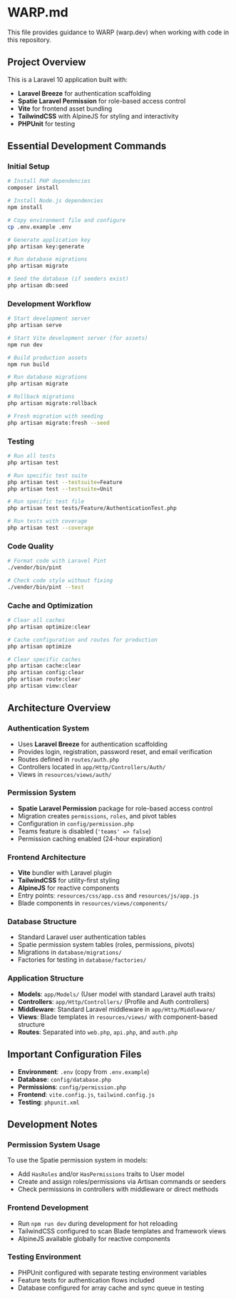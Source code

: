 # WARP.md

This file provides guidance to WARP (warp.dev) when working with code in this repository.

## Project Overview

This is a Laravel 10 application built with:
- **Laravel Breeze** for authentication scaffolding
- **Spatie Laravel Permission** for role-based access control
- **Vite** for frontend asset bundling
- **TailwindCSS** with AlpineJS for styling and interactivity
- **PHPUnit** for testing

## Essential Development Commands

### Initial Setup
```bash
# Install PHP dependencies
composer install

# Install Node.js dependencies
npm install

# Copy environment file and configure
cp .env.example .env

# Generate application key
php artisan key:generate

# Run database migrations
php artisan migrate

# Seed the database (if seeders exist)
php artisan db:seed
```

### Development Workflow
```bash
# Start development server
php artisan serve

# Start Vite development server (for assets)
npm run dev

# Build production assets
npm run build

# Run database migrations
php artisan migrate

# Rollback migrations
php artisan migrate:rollback

# Fresh migration with seeding
php artisan migrate:fresh --seed
```

### Testing
```bash
# Run all tests
php artisan test

# Run specific test suite
php artisan test --testsuite=Feature
php artisan test --testsuite=Unit

# Run specific test file
php artisan test tests/Feature/AuthenticationTest.php

# Run tests with coverage
php artisan test --coverage
```

### Code Quality
```bash
# Format code with Laravel Pint
./vendor/bin/pint

# Check code style without fixing
./vendor/bin/pint --test
```

### Cache and Optimization
```bash
# Clear all caches
php artisan optimize:clear

# Cache configuration and routes for production
php artisan optimize

# Clear specific caches
php artisan cache:clear
php artisan config:clear
php artisan route:clear
php artisan view:clear
```

## Architecture Overview

### Authentication System
- Uses **Laravel Breeze** for authentication scaffolding
- Provides login, registration, password reset, and email verification
- Routes defined in `routes/auth.php`
- Controllers located in `app/Http/Controllers/Auth/`
- Views in `resources/views/auth/`

### Permission System
- **Spatie Laravel Permission** package for role-based access control
- Migration creates `permissions`, `roles`, and pivot tables
- Configuration in `config/permission.php`
- Teams feature is disabled (`'teams' => false`)
- Permission caching enabled (24-hour expiration)

### Frontend Architecture
- **Vite** bundler with Laravel plugin
- **TailwindCSS** for utility-first styling
- **AlpineJS** for reactive components
- Entry points: `resources/css/app.css` and `resources/js/app.js`
- Blade components in `resources/views/components/`

### Database Structure
- Standard Laravel user authentication tables
- Spatie permission system tables (roles, permissions, pivots)
- Migrations in `database/migrations/`
- Factories for testing in `database/factories/`

### Application Structure
- **Models**: `app/Models/` (User model with standard Laravel auth traits)
- **Controllers**: `app/Http/Controllers/` (Profile and Auth controllers)
- **Middleware**: Standard Laravel middleware in `app/Http/Middleware/`
- **Views**: Blade templates in `resources/views/` with component-based structure
- **Routes**: Separated into `web.php`, `api.php`, and `auth.php`

## Important Configuration Files

- **Environment**: `.env` (copy from `.env.example`)
- **Database**: `config/database.php`
- **Permissions**: `config/permission.php`
- **Frontend**: `vite.config.js`, `tailwind.config.js`
- **Testing**: `phpunit.xml`

## Development Notes

### Permission System Usage
To use the Spatie permission system in models:
- Add `HasRoles` and/or `HasPermissions` traits to User model
- Create and assign roles/permissions via Artisan commands or seeders
- Check permissions in controllers with middleware or direct methods

### Frontend Development
- Run `npm run dev` during development for hot reloading
- TailwindCSS configured to scan Blade templates and framework views
- AlpineJS available globally for reactive components

### Testing Environment
- PHPUnit configured with separate testing environment variables
- Feature tests for authentication flows included
- Database configured for array cache and sync queue in testing